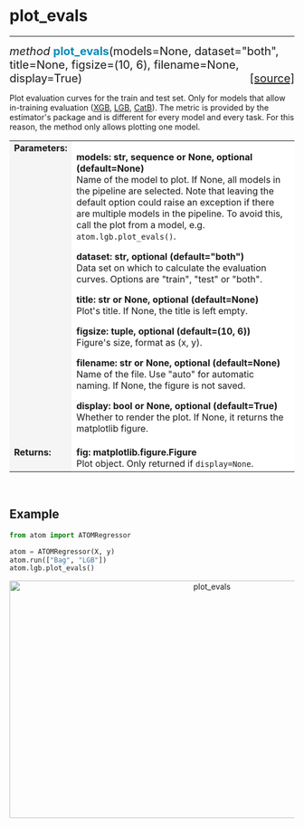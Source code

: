 # plot_evals
------------

<div style="font-size:20px">
<em>method</em> <strong style="color:#008AB8">plot_evals</strong>(models=None,
dataset="both", title=None, figsize=(10, 6), filename=None, display=True)
<span style="float:right">
<a href="https://github.com/tvdboom/ATOM/blob/master/atom/plots.py#L955">[source]</a>
</span>
</div>

Plot evaluation curves for the train and test set. Only for models that
allow in-training evaluation ([XGB](../../models/xgb), [LGB](../../models/lgb),
[CatB](../../models/catb)). The metric is provided by the estimator's
package and is different for every model and every task. For this reason,
the method only allows plotting one model.

<table style="font-size:16px">
<tr>
<td width="20%" style="vertical-align:top; background:#F5F5F5;"><strong>Parameters:</strong></td>
<td width="80%" style="background:white;">
<p>
<strong>models: str, sequence or None, optional (default=None)</strong><br>
Name of the model to plot. If None, all models in the pipeline are
selected. Note that leaving the default option could raise an
exception if there are multiple models in the pipeline. To avoid
this, call the plot from a model, e.g. <code>atom.lgb.plot_evals()</code>.
</p>
<p>
<strong>dataset: str, optional (default="both")</strong><br>
Data set on which to calculate the evaluation curves. Options
 are "train", "test" or "both".
</p>
<p>
<strong>title: str or None, optional (default=None)</strong><br>
Plot's title. If None, the title is left empty.
</p>
<p>
<strong>figsize: tuple, optional (default=(10, 6))</strong><br>
Figure's size, format as (x, y).
</p>
<p>
<strong>filename: str or None, optional (default=None)</strong><br>
Name of the file. Use "auto" for automatic naming.
If None, the figure is not saved.
</p>
<p>
<strong>display: bool or None, optional (default=True)</strong><br>
Whether to render the plot. If None, it returns the matplotlib figure.
</p>
</td>
</tr>
<tr>
<td width="20%" style="vertical-align:top; background:#F5F5F5;"><strong>Returns:</strong></td>
<td width="80%" style="background:white;">
<strong>fig: matplotlib.figure.Figure</strong><br>
Plot object. Only returned if <code>display=None</code>.
</td>
</tr>
</table>
<br />



## Example

```python
from atom import ATOMRegressor

atom = ATOMRegressor(X, y)
atom.run(["Bag", "LGB"])
atom.lgb.plot_evals()
```
<div align="center">
    <img src="../../../img/plots/plot_evals.png" alt="plot_evals" width="700" height="420"/>
</div>

